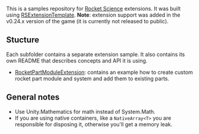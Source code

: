 This is a samples repository for [Rocket Science](https://store.steampowered.com/app/890520) extensions. It was built using [RSExtensionTemplate](https://github.com/unbeGames/RSExtensionTemplate). **Note**: extension support was added in the v0.24.x version of the game (it is currently not released to public).

## Stucture

Each subfolder contains a separate extension sample. It also contains its own README that describes concepts and API it is using.

- [RocketPartModuleExtension](RocketPartModuleExtension): contains an example how to create custom rocket part module and system and add them to existing parts. 

## General notes

- Use Unity.Mathematics for math instead of System.Math. 
- If you are using native containers, like a `NativeArray<T>` you are responsible for disposing it, otherwise you'll get a memory leak.
